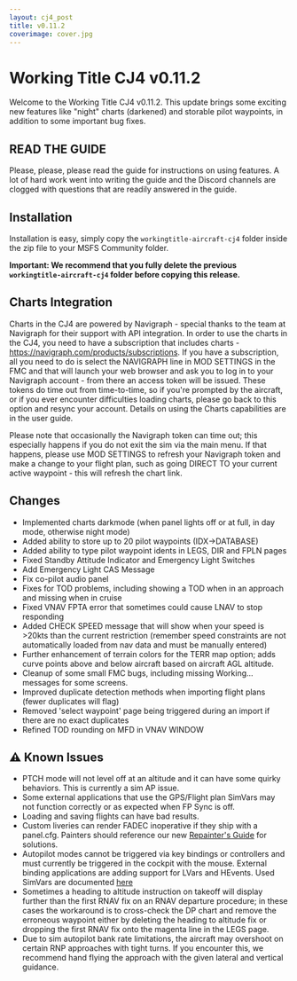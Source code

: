 ```yaml
---
layout: cj4_post
title: v0.11.2
coverimage: cover.jpg
---
```


# Working Title CJ4 v0.11.2
Welcome to the Working Title CJ4 v0.11.2. This update brings some exciting new features like "night" charts (darkened) and storable pilot waypoints, in addition to some important bug fixes.

## READ THE GUIDE
Please, please, please read the guide for instructions on using features. A lot of hard work went into writing the guide and the Discord channels are clogged with questions that are readily answered in the guide.

## Installation
Installation is easy, simply copy the `workingtitle-aircraft-cj4` folder inside the zip file to your MSFS Community folder. 

**Important: We recommend that you fully delete the previous `workingtitle-aircraft-cj4` folder before copying this release.**

## Charts Integration
Charts in the CJ4 are powered by Navigraph - special thanks to the team at Navigraph for their support with API integration. In order to use the charts in the CJ4, you need to have a subscription that includes charts - https://navigraph.com/products/subscriptions. If you have a subscription, all you need to do is select the NAVIGRAPH line in MOD SETTINGS in the FMC and that will launch your web browser and ask you to log in to your Navigraph account - from there an access token will be issued. These tokens do time out from time-to-time, so if you're prompted by the aircraft, or if you ever encounter difficulties loading charts, please go back to this option and resync your account. Details on using the Charts capabilities are in the user guide.

Please note that occasionally the Navigraph token can time out; this especially happens if you do not exit the sim via the main menu. If that happens, please use MOD SETTINGS to refresh your Navigraph token and make a change to your flight plan, such as going DIRECT TO your current active waypoint - this will refresh the chart link.

## Changes
- Implemented charts darkmode (when panel lights off or at full, in day mode, otherwise night mode)
- Added ability to store up to 20 pilot waypoints (IDX->DATABASE)
- Added ability to type pilot waypoint idents in LEGS, DIR and FPLN pages
- Fixed Standby Attitude Indicator and Emergency Light Switches
- Add Emergency Light CAS Message
- Fix co-pilot audio panel
- Fixes for TOD problems, including showing a TOD when in an approach and missing when in cruise
- Fixed VNAV FPTA error that sometimes could cause LNAV to stop responding
- Added CHECK SPEED message that will show when your speed is >20kts than the current restriction (remember speed constraints are not automatically loaded from nav data and must be manually entered)
- Further enhancement of terrain colors for the TERR map option; adds curve points above and below aircraft based on aircraft AGL altitude.
- Cleanup of some small FMC bugs, including missing Working... messages for some screens.
- Improved duplicate detection methods when importing flight plans (fewer duplicates will flag)
- Removed 'select waypoint' page being triggered during an import if there are no exact duplicates
- Refined TOD rounding on MFD in VNAV WINDOW

## ⚠️ Known Issues
* PTCH mode will not level off at an altitude and it can have some quirky behaviors.  This is currently a sim AP issue.
* Some external applications that use the GPS/Flight plan SimVars may not function correctly or as expected when FP Sync is off.
* Loading and saving flights can have bad results.
* Custom liveries can render FADEC inoperative if they ship with a panel.cfg. Painters should reference our new [Repainter's Guide](/cj4/guide/repainter) for solutions.
* Autopilot modes cannot be triggered via key bindings or controllers and must currently be triggered in the cockpit with the mouse. External binding applications are adding support for LVars and HEvents. Used SimVars are documented [here](https://github.com/Working-Title-MSFS-Mods/fspackages/wiki/Sim-Variables)
* Sometimes a heading to altitude instruction on takeoff will display further than the first RNAV fix on an RNAV departure procedure; in these cases the workaround is to cross-check the DP chart and remove the erroneous waypoint either by deleting the heading to altitude fix or dropping the first RNAV fix onto the magenta line in the LEGS page.
* Due to sim autopilot bank rate limitations, the aircraft may overshoot on certain RNP approaches with tight turns. If you encounter this, we recommend hand flying the approach with the given lateral and vertical guidance.